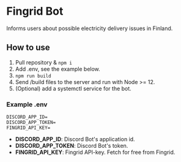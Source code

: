 # Fingrid Bot

Informs users about possible electricity delivery issues in Finland.

## How to use

1. Pull repository & `npm i`
2. Add .env, see the example below.
3. `npm run build`
4. Send /build files to the server and run with Node >= 12.
5. (Optional) add a systemctl service for the bot.

### Example .env

```
DISCORD_APP_ID=
DISCORD_APP_TOKEN=
FINGRID_API_KEY=
```

- **DISCORD_APP_ID**: Discord Bot's application id.
- **DISCORD_APP_TOKEN**: Discord Bot's token.
- **FINGRID_API_KEY**: Fingrid API-key. Fetch for free from Fingrid.
